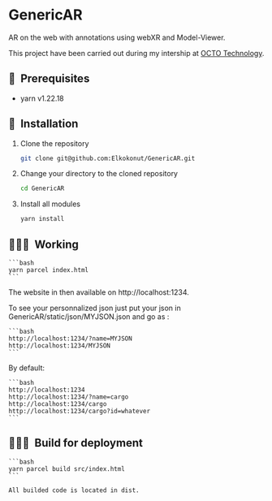 # GenericAR
AR on the web with annotations using webXR and Model-Viewer.

This project have been carried out during my intership at [OCTO Technology](https://www.octo.com/).

## 🔑&nbsp; Prerequisites

- yarn v1.22.18

## 🚀&nbsp; Installation

1. Clone the repository

    ```bash
    git clone git@github.com:Elkokonut/GenericAR.git
    ```

2. Change your directory to the cloned repository

    ```bash
    cd GenericAR
    ```

3. Install all modules

    ```bash
    yarn install
    ```

## 🧑🏻‍💻&nbsp; Working

    ```bash
    yarn parcel index.html
    ```

The website in then available on http://localhost:1234.

To see your personnalized json just put your json in GenericAR/static/json/MYJSON.json and go as :

    ```bash
    http://localhost:1234/?name=MYJSON
    http://localhost:1234/MYJSON
    ```

By default:

    ```bash
    http://localhost:1234
    http://localhost:1234/?name=cargo
    http://localhost:1234/cargo
    http://localhost:1234/cargo?id=whatever
    ```

## 🧑🏻‍💻&nbsp; Build for deployment

    ```bash
    yarn parcel build src/index.html
    ```

    All builded code is located in dist.